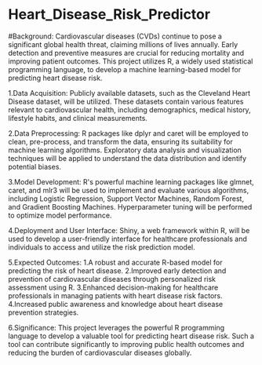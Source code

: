 # Heart_Disease_Risk_Predictor

#Background:
Cardiovascular diseases (CVDs) continue to pose a significant global health threat, claiming millions of lives annually. Early detection and preventive measures are crucial for reducing mortality and improving patient outcomes. This project utilizes R, a widely used statistical programming language, to develop a machine learning-based model for predicting heart disease risk.

1.Data Acquisition:
Publicly available datasets, such as the Cleveland Heart Disease dataset, will be utilized. These datasets contain various features relevant to cardiovascular health, including demographics, medical history, lifestyle habits, and clinical measurements.

2.Data Preprocessing: 
R packages like dplyr and caret will be employed to clean, pre-process, and transform the data, ensuring its suitability for machine learning algorithms. Exploratory data analysis and visualization techniques will be applied to understand the data distribution and identify potential biases.

3.Model Development:
R's powerful machine learning packages like glmnet, caret, and mlr3 will be used to implement and evaluate various algorithms, including Logistic Regression, Support Vector Machines, Random Forest, and Gradient Boosting Machines. Hyperparameter tuning will be performed to optimize model performance.

4.Deployment and User Interface:
Shiny, a web framework within R, will be used to develop a user-friendly interface for healthcare professionals and individuals to access and utilize the risk prediction model.

5.Expected Outcomes:
  1.A robust and accurate R-based model for predicting the risk of heart disease.
  2.Improved early detection and prevention of cardiovascular diseases through personalized risk assessment using R.
  3.Enhanced decision-making for healthcare professionals in managing patients with heart disease risk factors.
  4.Increased public awareness and knowledge about heart disease prevention strategies.


6.Significance:
This project leverages the powerful R programming language to develop a valuable tool for predicting heart disease risk. Such a tool can contribute significantly to improving public health outcomes and reducing the burden of cardiovascular diseases globally.
